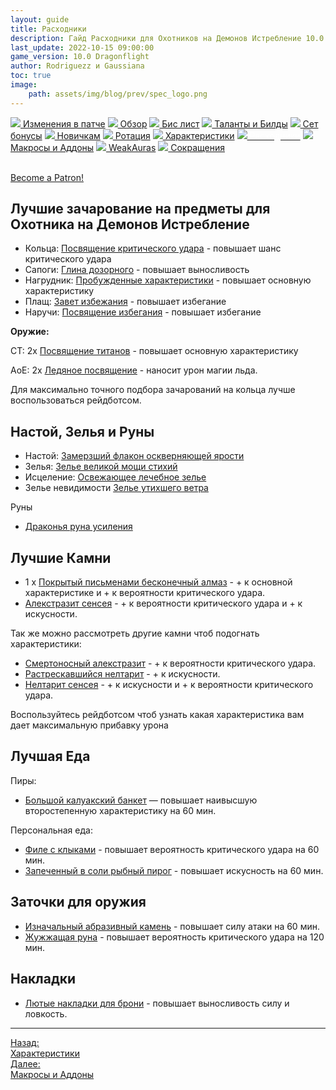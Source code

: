 ```yaml
---
layout: guide
title: Расходники
description: Гайд Расходники для Охотников на Демонов Истребление 10.0 PvE Dragonflight
last_update: 2022-10-15 09:00:00
game_version: 10.0 Dragonflight 
author: Rodriguezz и Gaussiana
toc: true
image:
    path: assets/img/blog/prev/spec_logo.png
---
```


<div id="smooth-nav-outer">
<a href="{{ site.url }}/guide/havoc/changes-patch.html"><img src="https://wow.zamimg.com/images/wow/icons/medium/inv_misc_spyglass_02.jpg"> Изменения в патче</a>
<a href="{{ site.url }}/guide/havoc/overview.html"><img src="https://wow.zamimg.com/images/wow/icons/medium/inv_misc_spyglass_02.jpg"> Обзор</a>
<a href="{{ site.url }}/guide/havoc/gear.html"><img src="https://wow.zamimg.com/images/wow/icons/medium/inv_chest_chain_03.jpg"> Бис лист</a>
<a href="{{ site.url }}/guide/havoc/talent-builds.html"><img src="https://wow.zamimg.com/images/wow/icons/medium/ability_marksmanship.jpg"> Таланты и Билды</a>
<a href="{{ site.url }}/guide/havoc/set-bonuses.html"><img src="https://wow.zamimg.com/images/wow/icons/medium/wow_token01.jpg"> Сет бонусы</a>
<a href="{{ site.url }}/guide/havoc/beginners.html"><img src="https://wow.zamimg.com/images/wow/icons/medium/spell_lifegivingseed.jpg"> Новичкам</a>
<a href="{{ site.url }}/guide/havoc/rotation-priority.html"><img src="https://wow.zamimg.com/images/wow/icons/medium/spell_mekkatorque_bot_bluegear.jpg"> Ротация</a>
<a href="{{ site.url }}/guide/havoc/stats.html"><img src="https://wow.zamimg.com/images/wow/icons/medium/inv_inscription_80_warscroll_intellect.jpg"> Характеристики</a>
<a href="{{ site.url }}/guide/havoc/consumables.html"><img src="https://wow.zamimg.com/images/wow/icons/medium/inv_potion_92.jpg"><span style="color: white;"> Расходники</span></a>
<a href="{{ site.url }}/guide/havoc/macros-addons.html"><img src="https://wow.zamimg.com/images/wow/icons/medium/inv_eng_gearspringparts.jpg"> Макросы и Аддоны</a>
<a href="{{ site.url }}/guide/havoc/weakauras.html"><img src="https://wow.zamimg.com/images/wow/icons/medium/spell_holy_auramastery.jpg"> WeakAuras</a>
<a href="{{ site.url }}/guide/havoc/common-terms.html"><img src="https://wow.zamimg.com/images/wow/icons/medium/ui_chat.jpg"> Сокращения</a>
</div>
<br>

<a href="https://www.patreon.com/bePatron?u=43917749"  data-patreon-widget-type="become-patron-button">Become a Patron!</a><script async src="https://c6.patreon.com/becomePatronButton.bundle.js"></script>

## Лучшие зачарование на предметы для Охотника на Демонов Истребление

* Кольца: [Посвящение критического удара](https://www.wowhead.com/ru/spell=389292) - повышает шанс критического удара
* Сапоги: [Глина дозорного](https://www.wowhead.com/ru/spell=389484) - повышает выносливость
* Нагрудник: [Пробужденные характеристики](https://www.wowhead.com/ru/spell=389410/) - повышает основную характеристику
* Плащ: [Завет избежания](https://www.wowhead.com/ru/spell=389397/) - повышает избегание
* Наручи: [Посвящение избегания](https://www.wowhead.com/ru/spell=389301) - повышает избегание

**Оружие:**

СТ:
2х [Посвящение титанов](https://www.wowhead.com/ru/spell=389550) - повышает основную характеристику

АоЕ:
2х [Ледяное посвящение](https://www.wowhead.com/ru/spell=389551) - наносит урон магии льда.

Для максимально точного подбора зачарований на кольца лучше воспользоваться рейдботсом.

## Настой, Зелья и Руны

* Настой: [Замерзший флакон оскверняющей ярости](https://www.wowhead.com/ru/item=191329) 
* Зелья: [Зелье великой мощи стихий](https://www.wowhead.com/ru/item=191383)
* Исцеление: [Освежающее лечебное зелье](https://www.wowhead.com/ru/item=191380/)
* Зелье невидимости [Зелье утихшего ветра](https://www.wowhead.com/ru/item=191395)

Руны
* [Драконья руна усиления](https://www.wowhead.com/ru/item=201325)

## Лучшие Камни

* 1 х [Покрытый письменами бесконечный алмаз](https://www.wowhead.com/ru/item=192982) - + к основной характеристике и + к вероятности критического удара.
* [Алекстразит сенсея](https://www.wowhead.com/ru/item=192922) - + к вероятности критического удара и + к искусности.

Так же можно рассмотреть другие камни чтоб подогнать характеристики:
* [Смертоносный алекстразит](https://www.wowhead.com/ru/item=192928/) - + к вероятности критического удара.
* [Растрескавшийся нелтарит](https://www.wowhead.com/ru/item=192967) - + к искусности.
* [Нелтарит сенсея](https://www.wowhead.com/ru/item=192958) - + к искусности и + к вероятности критического удара.

Воспользуйтесь рейдботсом чтоб узнать какая характеристика вам дает максимальную прибавку урона

## Лучшая Еда

Пиры:

* [Большой калуакский банкет](https://www.wowhead.com/ru/item=197794) —  повышает наивысшую второстепенную характеристику на 60 мин.

Персональная еда:

* [Филе с клыками](https://www.wowhead.com/ru/item=197779) - повышает вероятность критического удара на 60 мин.
* [Запеченный в соли рыбный пирог](https://www.wowhead.com/ru/item=197781) - повышает искусность на 60 мин.

## Заточки для оружия

* [Изначальный абразивный камень](https://www.wowhead.com/ru/item=191950) - повышает силу атаки на 60 мин.
* [Жужжащая руна](https://www.wowhead.com/ru/item=194823/) - повышает вероятность критического удара на 120 мин.

## Накладки

* [Лютые накладки для брони](https://www.wowhead.com/ru/item=193565) - повышает выносливость силу и ловкость.

<hr>

<div class="minibox minibox-left"><a href="{{ site.url }}/guide/havoc/stats.html">Назад:<br>Характеристики</a></div>
<div class="minibox"><a href="{{ site.url }}/guide/havoc/macros-addons.html">Далее:<br>Макросы и Аддоны</a></div>

<br>